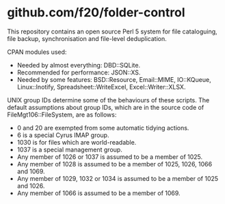 github.com/f20/folder-control
=============================

This repository contains an open source Perl 5 system for file
cataloguing, file backup, synchronisation and file-level deduplication.

CPAN modules used:
* Needed by almost everything: DBD::SQLite.
* Recommended for performance: JSON::XS.
* Needed by some features: BSD::Resource, Email::MIME, IO::KQueue, Linux::Inotify, Spreadsheet::WriteExcel, Excel::Writer::XLSX.

UNIX group IDs determine some of the behaviours of these scripts.  The default assumptions about group IDs, which are in the source code of FileMgt106::FileSystem, are as follows:
* 0 and 20 are exempted from some automatic tidying actions.
* 6 is a special Cyrus IMAP group.
* 1030 is for files which are world-readable.
* 1037 is a special management group.
* Any member of 1026 or 1037 is assumed to be a member of 1025.
* Any member of 1028 is assumed to be a member of 1025, 1026, 1066 and 1069.
* Any member of 1029, 1032 or 1034 is assumed to be a member of 1025 and 1026.
* Any member of 1066 is assumed to be a member of 1069.
